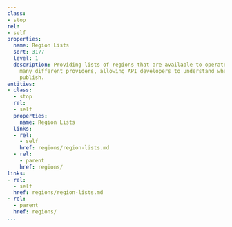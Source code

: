 ```yaml
---
class:
- stop
rel:
- self
properties:
  name: Region Lists
  sort: 3177
  level: 1
  description: Providing lists of regions that are available to operate within across
    many different providers, allowing API developers to understand where they can
    publish.
entities:
- class:
  - stop
  rel:
  - self
  properties:
    name: Region Lists
  links:
  - rel:
    - self
    href: regions/region-lists.md
  - rel:
    - parent
    href: regions/
links:
- rel:
  - self
  href: regions/region-lists.md
- rel:
  - parent
  href: regions/
...
```

